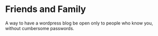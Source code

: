# Friends and Family

A way to have a wordpress blog be open only to people who know you, without cumbersome passwords.